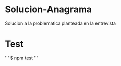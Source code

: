# Solucion-Anagrama
Solucion a la problematica planteada en la entrevista

# Test

''' $ npm test '''
